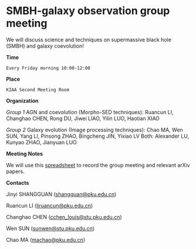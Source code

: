 # SMBH-galaxy observation group meeting

  We will discuss science and techniques on supermassive black hole (SMBH) and galaxy coevolution!
  

**Time**

    Every Friday morning 10:00-12:00

**Place**

    KIAA Second Meeting Room
    

**Organization**

*Group 1* AGN and coevolution (Morpho-SED techniques): Ruancun LI, Changhao CHEN, Rong DU, Jiwei LIAO, Yilin LUO, Haotian XIAO

*Group 2* Galaxy evolution (Image processing techniques): Chao MA, Wen SUN, Yang LI, Pinsong ZHAO, Bingcheng JIN, Yixiao LV
Both: Alexander LU, Kunyao ZHAO, Jianyuan LUO



**Meeting Notes**

We will use this [spreadsheet](https://docs.google.com/spreadsheets/d/1fz-W2Ac-BEfjz54FO0OJxZ6Q9x-fVJni0cS5_LmZP-s/edit?usp=sharing) to record the group meeting and relevant arXiv papers.


**Contacts**

Jinyi SHANGGUAN (shangguan@pku.edu.cn)

Ruancun LI (liruancun@pku.edu.cn)

Changhao CHEN (cchen_louis@stu.pku.edu.cn)

Wen SUN (sunwen@stu.pku.edu.cn)

Chao MA (machao@pku.edu.cn)

